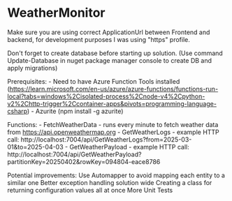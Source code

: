 # WeatherMonitor

Make sure you are using correct ApplicationUrl between Frontend and backend, for development purposes I was using "https" profile.

Don't forget to create database before starting up solution. (Use command Update-Database in nuget package manager console to create DB and apply migrations)

Prerequisites: 
    - Need to have Azure Function Tools installed (https://learn.microsoft.com/en-us/azure/azure-functions/functions-run-local?tabs=windows%2Cisolated-process%2Cnode-v4%2Cpython-v2%2Chttp-trigger%2Ccontainer-apps&pivots=programming-language-csharp)
    - Azurite (npm install -g azurite)

Functions:
    - FetchWeatherData - runs every minute to fetch weather data from https://api.openweathermap.org
    - GetWeatherLogs - example HTTP call: http://localhost:7004/api/GetWeatherLogs?from=2025-03-01&to=2025-04-03
    - GetWeatherPayload - example HTTP call: http://localhost:7004/api/GetWeatherPayload?partitionKey=20250402&rowKey=094804-eace8786

Potential improvements: 
    Use Automapper to avoid mapping each entity to a similar one
    Better exception handling solution wide
    Creating a class for returning configuration values all at once
    More Unit Tests